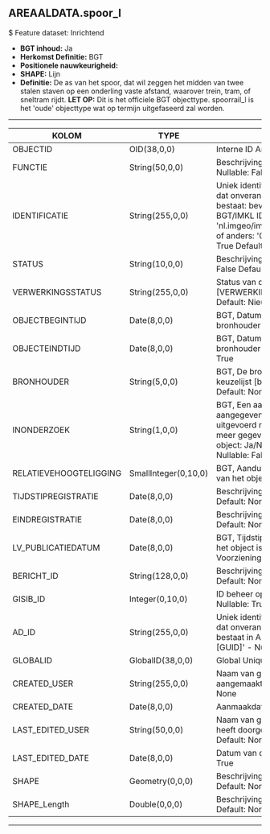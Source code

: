 ## AREAALDATA.spoor_l

$ Feature dataset: Inrichtend

* __BGT inhoud:__ Ja
* __Herkomst Definitie:__ BGT
* __Positionele nauwkeurigheid:__ 
* __SHAPE:__ Lijn
* __Definitie:__ De as van het spoor, dat wil zeggen het midden van twee stalen staven op een onderling vaste afstand, waarover trein, tram, of sneltram rijdt. __LET OP:__ Dit is het officiele BGT objecttype. spoorrail_l is het 'oude' objecttype wat op termijn uitgefaseerd zal worden.

***

|KOLOM                              |TYPE          	      |DEFINITIE|
|------                          	|----          	      |-----    |
|OBJECTID                           |OID(38,0,0)          |Interne ID ArcGIS - Nullable: False|
|FUNCTIE                            |String(50,0,0)       |Beschrijving - keuzelijst [functieSPRLijn] Nullable: False Default: None|
|IDENTIFICATIE                      |String(255,0,0)      |Uniek identificatienummer voor het object dat onveranderlijk is zolang het object bestaat: bevat indien van toepassing BGT/IMKL ID in format 'nl.imgeo/imkl.bronhouderscode.LokaalID' of anders: '00000'.LokaalID - Nullable: True Default: None|
|STATUS                             |String(10,0,0)       |Beschrijving - keuzelijst [status] Nullable: False Default: :bestaand|
|VERWERKINGSSTATUS                  |String(255,0,0)    |Status van de gegevens, keuzelijst [VERWERKINGSSTATUS] - Nullable: False Default: Nieuw|
|OBJECTBEGINTIJD                    |Date(8,0,0)          |BGT, Datum waarop het object bij de bronhouder is ontstaan - Nullable: False|
|OBJECTEINDTIJD                     |Date(8,0,0)          |BGT, Datum waarop het object bij de bronhouder niet meer geldig is - Nullable: True|
|BRONHOUDER                         |String(5,0,0)        |BGT, De bronhoudercode van het object, keuzelijst [bronhouder] - Nullable: False Default: None|
|INONDERZOEK                        |String(1,0,0)        |BGT, Een aanduiding waarmee wordt aangegeven dat een onderzoek wordt uitgevoerd naar de juistheid van een of meer gegevens van het betreffende object: Ja/Nee, keuzelijst [jaNee] Nullable: False Default: N|
|RELATIEVEHOOGTELIGGING             |SmallInteger(0,10,0) |BGT, Aanduiding voor de relatieve hoogte van het object - Nullable: False Default: 0|
|TIJDSTIPREGISTRATIE                |Date(8,0,0)          |Beschrijving - keuzelijst [] Nullable: True Default: None|
|EINDREGISTRATIE                    |Date(8,0,0)          |Beschrijving - keuzelijst [] Nullable: True Default: None|
|LV_PUBLICATIEDATUM                 |Date(8,0,0)          |BGT, Tijdstip waarop deze instantie van het object is opgenomen in de Landelijke Voorziening - Nullable: True|
|BERICHT_ID                         |String(128,0,0)      |Beschrijving - keuzelijst [] Nullable: True Default: None|
|GISIB_ID                           |Integer(0,10,0)      |ID beheer openbare ruimte (GISIB) - Nullable: True|
|AD_ID                              |String(255,0,0)      |Uniek identificatienummer voor het object dat onveranderlijk is zolang het object bestaat in Areaaldata: in format 'AD.[GUID]' - Nullable: False Default: None|
|GLOBALID                           |GlobalID(38,0,0)     |Global Unique Identifier - Nullable: False|
|CREATED_USER                       |String(255,0,0)      |Naam van gebruiker die de rij heeft aangemaakt - Nullable: True Default: None|
|CREATED_DATE                       |Date(8,0,0)          |Aanmaakdatum - Nullable: True|
|LAST_EDITED_USER                   |String(50,0,0)       |Naam van gebruiker die de laatste mutatie heeft doorgevoerd - Nullable: True Default: None|
|LAST_EDITED_DATE                   |Date(8,0,0)          |Datum van de laatste mutatie - Nullable: True|
|SHAPE                              |Geometry(0,0,0)      |Beschrijving: - keuzelijst [] Nullable: True Default: None|
|SHAPE_Length                       |Double(0,0,0)        |Beschrijving: - keuzelijst [] Nullable: True Default: None|


***
